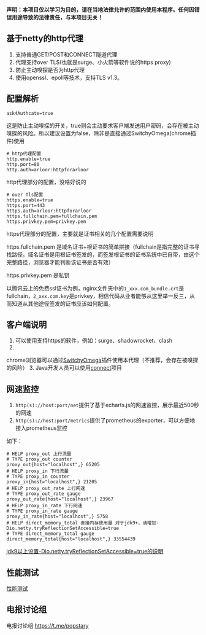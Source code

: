**声明：本项目仅以学习为目的，请在当地法律允许的范围内使用本程序。任何因错误用途导致的法律责任，与本项目无关！**

## 基于netty的http代理

1. 支持普通GET/POST和CONNECT隧道代理
2. 代理支持over TLS(也就是surge、小火箭等软件说的https proxy)
3. 防止主动嗅探是否为http代理
4. 使用openssl、epoll等技术，支持TLS v1.3。

## 配置解析

```shell script
ask4Authcate=true
```

这是防止主动嗅探的开关，true则会主动要求客户端发送用户密码，会存在被主动嗅探的风险。所以建议设置为false，除非是直接通过SwitchyOmega(chrome插件)使用

```shell script
# http代理配置
http.enable=true
http.port=80
http.auth=arloor:httpforarloor
```

http代理部分的配置，没啥好说的

```shell script
# over Tls配置
https.enable=true
https.port=443
https.auth=arloor:httpforarloor
https.fullchain.pem=fullchain.pem
https.privkey.pem=privkey.pem
```

https代理部分的配置，主要就是证书相关的几个配置需要说明

https.fullchain.pem 是域名证书+根证书的简单拼接（fullchain是指完整的证书寻找路径，域名证书是用根证书签发的，而签发根证书的证书系统中已自带，由这个完整路径，浏览器才能判断该证书是否有效）

https.privkey.pem 是私钥

以腾讯云上的免费ssl证书为例，nginx文件夹中的`1_xxx.com_bundle.crt`是fullchain，`2_xxx.com.key`是privkey，相信代码从业者能够从这里举一反三，从而知道从其他途径签发的证书应该如何配置。

## 客户端说明

1. 可以使用支持https的软件，例如：surge、shadowrocket、clash
2.
chrome浏览器可以通过[SwitchyOmega](https://chrome.google.com/webstore/detail/proxy-switchyomega/padekgcemlokbadohgkifijomclgjgif)插件使用本代理（不推荐，会存在被嗅探的风险）
3. Java开发人员可以使用[connect](https://github.com/arloor/connect)项目

## 网速监控

1. `http(s)://host:port/net`提供了基于echarts.js的网速监控，展示最近500秒的网速
2. `http(s)://host:port/metrics`提供了prometheus的exporter，可以方便地接入prometheus监控

如下：

```shell
# HELP proxy_out 上行流量
# TYPE proxy_out counter
proxy_out{host="localhost",} 65205
# HELP proxy_in 下行流量
# TYPE proxy_in counter
proxy_in{host="localhost",} 21205
# HELP proxy_out_rate 上行网速
# TYPE proxy_out_rate gauge
proxy_out_rate{host="localhost",} 23967
# HELP proxy_in_rate 下行网速
# TYPE proxy_in_rate gauge
proxy_in_rate{host="localhost",} 5758
# HELP direct_memory_total 直接内存使用量 对于jdk9+，请增加-Dio.netty.tryReflectionSetAccessible=true
# TYPE direct_memory_total gauge
direct_memory_total{host="localhost",} 33554439
```

[jdk9以上设置-Dio.netty.tryReflectionSetAccessible=true的说明](/jdk9以上设置-Dio.netty.tryReflectionSetAccessible=true的说明.md)

## 性能测试

[性能测试](性能测试.md)

## 电报讨论组

电报讨论组 https://t.me/popstary
